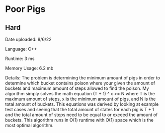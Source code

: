 
# Poor Pigs

## Hard

Date uploaded: 8/6/22

Language: C++

Runtime: 3 ms

Memory Usage: 6.2 mb

Details: The problem is determining the minimum amount of pigs in order to determine which bucket contains poison where your given the amount of buckets and maximum amount of steps allowed to find the poison. My algorithm simply solves the math equation (T + 1) ^ x >= N where T is the maximum amount of steps, x is the minimum amount of pigs, and N is the total amount of buckets. This equations was derived by looking at example test cases and seeing that the total amount of states for each pig is T + 1 and the total amount of steps need to be equal to or exceed the amount of buckets. This algorithm runs in O(1) runtime with O(1) space which is the most optimal algorithm.
